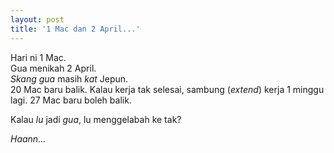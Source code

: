 ```yaml
---
layout: post
title: '1 Mac dan 2 April...'
---
```


Hari ni 1 Mac.  
Gua menikah 2 April.  
*Skang gua* masih *kat* Jepun.  
20 Mac baru balik.
Kalau kerja tak selesai, sambung (*extend*) kerja 1 minggu lagi.
27 Mac baru boleh balik.

Kalau *lu* jadi *gua*, lu menggelabah ke tak?

*Haann...*

